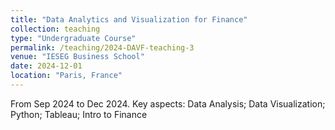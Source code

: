 ```yaml
---
title: "Data Analytics and Visualization for Finance"
collection: teaching
type: "Undergraduate Course"
permalink: /teaching/2024-DAVF-teaching-3
venue: "IESEG Business School"
date: 2024-12-01
location: "Paris, France"
---
```


From Sep 2024 to Dec 2024. Key aspects: Data Analysis; Data Visualization; Python; Tableau; Intro to Finance

